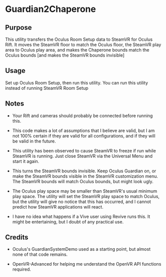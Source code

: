 # Guardian2Chaperone

## Purpose

This utility transfers the Oculus Room Setup data to SteamVR for Oculus Rift. It moves the SteamVR floor to match the Oculus floor, the SteamVR play area to Oculus play area, and makes the Chaperone bounds match the Oculus bounds [and makes the SteamVR bounds invisible]

## Usage

Set up Oculus Room Setup, then run this utility. You can run this utility instead of running SteamVR Room Setup

## Notes

* Your Rift and cameras should probably be connected before running this.

* This code makes a lot of assumptions that I believe are valid, but I am not 100% certain if they are valid for all configurations, and if they will be valid in the future. 

* This utility has been observed to cause SteamVR to freeze if run while SteamVR is running. Just close SteamVR via the Universal Menu and start it again.

* This turns the SteamVR bounds invisible. Keep Oculus Guardian on, or make the SteamVR bounds visible in the SteamVR customization menu. The SteamVR bounds will match Oculus bounds, but might look ugly.

* The Oculus play space may be smaller than SteamVR's usual minimum play space. The utility will set the SteamVR play space to match Oculus, but the utility will give no notice that this has occurred, and I cannot predict how SteamVR applications will react.

* I have no idea what happens if a Vive user using Revive runs this. It might be entertaining, but I doubt of any practical use.

## Credits

* Oculus's GuardianSystemDemo used as a starting point, but almost none of that code remains.

* OpenVR-Advanced for helping me understand the OpenVR API functions required.
